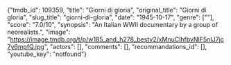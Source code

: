 {"tmdb_id": 109359, "title": "Giorni di gloria", "original_title": "Giorni di gloria", "slug_title": "giorni-di-gloria", "date": "1945-10-17", "genre": [""], "score": "7.0/10", "synopsis": "An Italian WWII documentary by a group of neorealists.", "image": "https://image.tmdb.org/t/p/w185_and_h278_bestv2/xMnuClhfbvNIF5nIJ7jc7y6mpfQ.jpg", "actors": [], "comments": [], "recommandations_id": [], "youtube_key": "notfound"}